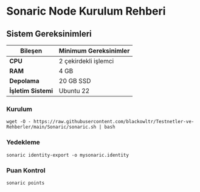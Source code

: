 # Sonaric Node Kurulum Rehberi

## Sistem Gereksinimleri

| Bileşen    | Minimum Gereksinimler |
|------------|------------------------|
| **CPU**    | 2 çekirdekli işlemci    |
| **RAM**    | 4 GB                   |
| **Depolama** | 20 GB SSD             |
| **İşletim Sistemi** | Ubuntu 22        |

### Kurulum
```shell
wget -O - https://raw.githubusercontent.com/blackowltr/Testnetler-ve-Rehberler/main/Sonaric/sonaric.sh | bash
```

### Yedekleme
```shell
sonaric identity-export -o mysonaric.identity
```

### Puan Kontrol
```shell
sonaric points
```
